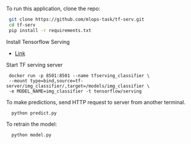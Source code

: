 To run this application, clone the repo:

```bash
 git clone https://github.com/mlops-task/tf-serv.git
 cd tf-serv
 pip install -r requirements.txt
```

Install Tensorflow Serving
- [Link](https://www.tensorflow.org/tfx/serving/setup)


Start TF serving server
```
 docker run -p 8501:8501 --name tfserving_classifier \
 --mount type=bind,source=tf-server/img_classifier/,target=/models/img_classifier \
 -e MODEL_NAME=img_classifier -t tensorflow/serving
```

To make predictions, send HTTP request to server from another terminal.

```
  python predict.py
```

To retrain the model:
```
  python model.py
```